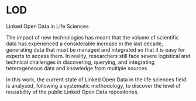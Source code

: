# LOD
Linked Open Data in Life Sciences

The impact of new technologies has meant that the volume of scientific data has experienced a considerable increase in the last decade, generating data that must be managed and integrated so that it is easy for experts to access them. In reality, researchers still face severe logistical and technical challenges in discovering, querying, and integrating heterogeneous data and knowledge from multiple sources

In this work, the current state of Linked Open Data in the life sciences field is analysed, following a systematic methodology, to discover the level of reusability of the public Linked Open Data repositories. 
